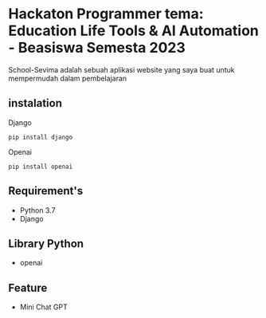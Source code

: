 # Hackaton Programmer tema: Education Life Tools & AI Automation - Beasiswa Semesta 2023

School-Sevima adalah sebuah aplikasi website yang saya buat untuk mempermudah dalam pembelajaran

## instalation

Django

```
pip install django

```

Openai

```
pip install openai

```

## Requirement's

- Python 3.7
- Django

## Library Python

- openai

## Feature

- Mini Chat GPT
